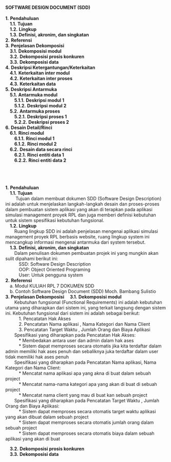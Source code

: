 **SOFTWARE DESIGN DOCUMENT (SDD)**
<br>
<br>
**1.** **Pendahuluan**<br>
	&emsp;**1.1.** **Tujuan**<br>
	&emsp;**1.2.** **Lingkup**<br>
	&emsp;**1.3.** **Definisi, akronim, dan singkatan**<br>
**2.** **Referensi**<br>
**3.** **Penjelasan Dekomposisi**<br>
	&emsp;**3.1.** **Dekomposisi modul**<br>
	&emsp;**3.2.** **Dekomposisi prosis konkuren**<br>
	&emsp;**3.3.** **Dekomposisi data**<br>
**4.** **Deskripsi Ketergantungan/Keterkaitan**<br>
	&emsp;**4.1.** **Keterkaitan inter modul**<br>
	&emsp;**4.2.** **Keterkaitan inter proses**<br>
	&emsp;**4.3.** **Keterkaitan data**<br>
**5.** **Deskripsi Antarmuka**<br>
	&emsp;**5.1.** **Antarmuka modul**<br>
		&emsp;&emsp;**5.1.1.** **Deskripsi modul 1**<br>
		&emsp;&emsp;**5.1.2.** **Deskripsi modul 2**<br>
	&emsp;**5.2.** **Antarmuka proses**<br>
		&emsp;&emsp;**5.2.1.** **Deskripsi proses 1**<br>
		&emsp;&emsp;**5.2.2.** **Deskripsi proses 2**<br>
**6.** **Desain Detail/Rinci**<br>
	&emsp;**6.1.** **Rinci modul**<br>
		&emsp;&emsp;**6.1.1.** **Rinci modul 1**<br>
		&emsp;&emsp;**6.1.2.** **Rinci modul 2**<br>
	&emsp;**6.2.** **Desain data secara rinci**<br>
		&emsp;&emsp;**6.2.1.** **Rinci entiti data 1**<br>
		&emsp;&emsp;**6.2.2.** **Rinci entiti data 2**<br>
<br>
<br>
<br>
<br>
**1.** **Pendahuluan**<br>
	&emsp;**1.1.** **Tujuan**<br>
		&emsp;&emsp; Tujuan dalam membuat dokumen SDD (Software Design Description) ini adalah untuk menjelaskan langkah-langkah desain dan proses-proses dalam pembuatan sistem aplikasi yang akan di terapkan pada aplikasi simulasi management proyek RPL dan juga memberi definisi kebutuhan untuk sistem spesifikasi kebutuhan fungsional.<br>
	&emsp;**1.2.** **Lingkup**<br>
		 &emsp;&emsp;Ruang lingkup SDD ini adalah penjelasan mengenai aplikasi simulasi management proyek RPL berbasis website, ruang lingkup system ini mencangkup informasi mengenai antarmuka dari system tersebut.<br>
	&emsp;**1.3.** **Definisi, akronim, dan singkatan**<br>
		 &emsp;&emsp;Dalam penulisan dokumen pembuatan projek ini yang mungkin akan sulit dipahami berikut ini:<br>
		 	&emsp;&emsp;&emsp;SSD:	Software Design Description<br>
		 	&emsp;&emsp;&emsp;OOP:	Object Oriented Programing<br>
		 	&emsp;&emsp;&emsp;User: 	Untuk pengguna system<br>
**2.** **Referensi**<br>
   &emsp;a. Modul KULIAH RPL 7 DOKUMEN SDD<br>
   &emsp;b. Contoh Software Design Document (SDD) Moch. Bambang Sulistio<br>
**3.** **Penjelasan Dekomposisi**
	&emsp;**3.1.** **Dekomposisi modul**<br>
			   &emsp;&emsp;Kebutuhan fungsional (Functional Requirements) ini adalah kebutuhan utama yang diharapkan dari sistem ini, yang terkait langsung dengan sistem ini. Kebutuhan fungsional dari sistem ini adalah sebagai berikut:<br>
					&emsp;&emsp;&emsp;1. Pencatatan Hak Akses<br>
					&emsp;&emsp;&emsp;2. Pencatatan Nama aplikasi , Nama Kategori dan Nama Client<br>
					&emsp;&emsp;&emsp;3. Pencatatan Target Waktu , Jumlah Orang dan Biaya Aplikasi<br>
			   &emsp;&emsp;Spesifikasi yang diharapkan pada Pencatatan Hak Akses:<br>
					&emsp;&emsp;&emsp;* Membedakan antara user dan admin dalam hak ases<br>
					&emsp;&emsp;&emsp;* Sistem dapat memproses secara otomatis jika kita terdaftar dalam admin memiliki hak ases penuh dan sebaliknya juka terdaftar dalam user tidak memiliki hak ases penuh<br>
			   &emsp;&emsp;Spesifikasi yang diharapkan pada Pencatatan Nama aplikasi, Nama Kategori dan Nama Client:<br>
					&emsp;&emsp;&emsp;* Mencatat nama aplikasi apa yang akna di buat dalam sebuah project<br>
					&emsp;&emsp;&emsp;* Mencatat nama-nama kategori apa yang akan di buat di sebuah project<br>
					&emsp;&emsp;&emsp;* Mencatat nama client yang mau di buat kan sebuah project<br>
			   &emsp;&emsp;Spesifikasi yang diharapkan pada Pencatatan Target Waktu , Jumlah Orang dan Biaya Aplikasi:<br>
					&emsp;&emsp;&emsp;* Sistem dapat memproses secara otomatis target waktu aplikasi yang akan dibuat dalam sebuah project<br>
					&emsp;&emsp;&emsp;* Sistem dapat memproses secara otomatis jumlah orang dalam sebuah project<br>
					&emsp;&emsp;&emsp;* Sistem dapat memproses secara otomatis biaya dalam sebuah aplikasi yang akan di buat<br>


&emsp;**3.2.** **Dekomposisi prosis konkuren**<br>
&emsp;**3.3.** **Dekomposisi data**<br>

